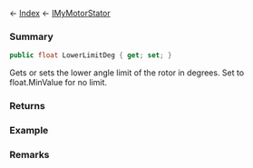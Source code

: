 ← [Index](Api-Index) ← [IMyMotorStator](Sandbox.ModAPI.Ingame.IMyMotorStator)

### Summary

```csharp
public float LowerLimitDeg { get; set; }
```

Gets or sets the lower angle limit of the rotor in degrees. Set to float.MinValue for no limit.

### Returns

### Example

### Remarks

